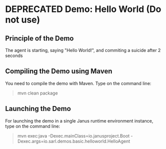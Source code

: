 DEPRECATED Demo: Hello World (Do not use)
=========================================

## Principle of the Demo

The agent is starting, saying "Hello World!", and commiting a
suicide after 2 seconds

## Compiling the Demo using Maven

You need to compile the demo with Maven. Type on the command
line:

> mvn clean package

## Launching the Demo

For launching the demo in a single Janus runtime environment
instance, type on the command line:

> mvn exec:java
>     -Dexec.mainClass=io.janusproject.Boot
>     -Dexec.args=io.sarl.demos.basic.helloworld.HelloAgent
